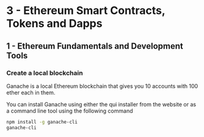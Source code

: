 # 3 - Ethereum Smart Contracts, Tokens and Dapps

## 1 - Ethereum Fundamentals and Development Tools

### Create a local blockchain

Ganache is a local Ethereum blockchain that gives you 10 accounts with 100
ether each in them.

You can install Ganache using either the qui installer from the website or as a
command line tool using the following command 

```bash
npm install -g ganache-cli
ganache-cli
```
